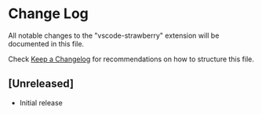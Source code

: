 # Change Log

All notable changes to the "vscode-strawberry" extension will be documented in this file.

Check [Keep a Changelog](http://keepachangelog.com/) for recommendations on how to structure this file.

## [Unreleased]

- Initial release